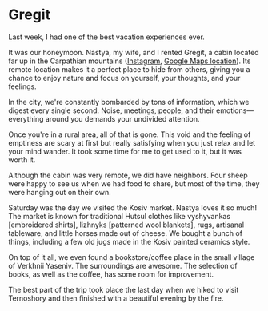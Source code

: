 # Gregit

Last week, I had one of the best vacation experiences ever.

It was our honeymoon. Nastya, my wife, and I rented Gregit, a cabin located far up in the Carpathian mountains ([Instagram](https://www.instagram.com/hatynky/), [Google Maps location](https://maps.app.goo.gl/ozgZomjRHrGSVXMg9)). Its remote location makes it a perfect place to hide from others, giving you a chance to enjoy nature and focus on yourself, your thoughts, and your feelings. 

In the city, we're constantly bombarded by tons of information, which we digest every single second. Noise, meetings, people, and their emotions—everything around you demands your undivided attention.

Once you're in a rural area, all of that is gone. This void and the feeling of emptiness are scary at first but really satisfying when you just relax and let your mind wander. It took some time for me to get used to it, but it was worth it.

Although the cabin was very remote, we did have neighbors. Four sheep were happy to see us when we had food to share, but most of the time, they were hanging out on their own.

Saturday was the day we visited the Kosiv market. Nastya loves it so much! The market is known for traditional Hutsul clothes like vyshyvankas [embroidered shirts], lizhnyks [patterned wool blankets], rugs, artisanal tableware, and little horses made out of cheese. We bought a bunch of things, including a few old jugs made in the Kosiv painted ceramics style.

On top of it all, we even found a bookstore/coffee place in the small village of Verkhnii Yaseniv. The surroundings are awesome. The selection of books, as well as the coffee, has some room for improvement.

The best part of the trip took place the last day when we hiked to visit Ternoshory and then finished with a beautiful evening by the fire.
